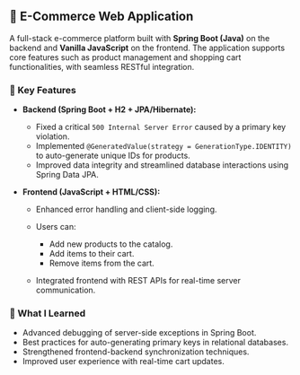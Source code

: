 

## 🛒 E-Commerce Web Application

A full-stack e-commerce platform built with **Spring Boot (Java)** on the backend and **Vanilla JavaScript** on the frontend. The application supports core features such as product management and shopping cart functionalities, with seamless RESTful integration.

### 🔧 Key Features

* **Backend (Spring Boot + H2 + JPA/Hibernate):**

  * Fixed a critical `500 Internal Server Error` caused by a primary key violation.
  * Implemented `@GeneratedValue(strategy = GenerationType.IDENTITY)` to auto-generate unique IDs for products.
  * Improved data integrity and streamlined database interactions using Spring Data JPA.

* **Frontend (JavaScript + HTML/CSS):**

  * Enhanced error handling and client-side logging.
  * Users can:

    * Add new products to the catalog.
    * Add items to their cart.
    * Remove items from the cart.
  * Integrated frontend with REST APIs for real-time server communication.

### 🧠 What I Learned

* Advanced debugging of server-side exceptions in Spring Boot.
* Best practices for auto-generating primary keys in relational databases.
* Strengthened frontend-backend synchronization techniques.
* Improved user experience with real-time cart updates.
